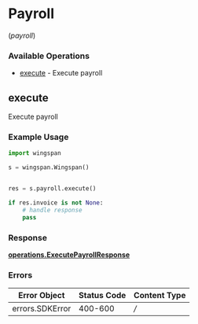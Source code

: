 # Payroll
(*payroll*)

### Available Operations

* [execute](#execute) - Execute payroll

## execute

Execute payroll

### Example Usage

```python
import wingspan

s = wingspan.Wingspan()


res = s.payroll.execute()

if res.invoice is not None:
    # handle response
    pass
```


### Response

**[operations.ExecutePayrollResponse](../../models/operations/executepayrollresponse.md)**
### Errors

| Error Object    | Status Code     | Content Type    |
| --------------- | --------------- | --------------- |
| errors.SDKError | 400-600         | */*             |
